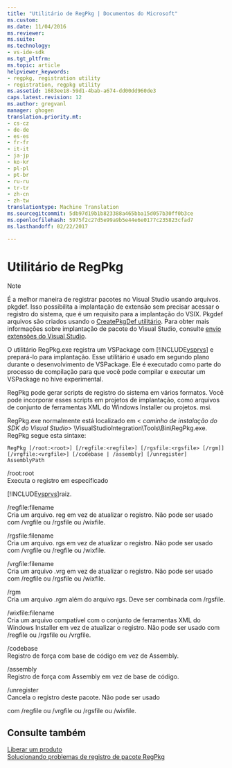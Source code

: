 ```yaml
---
title: "Utilitário de RegPkg | Documentos do Microsoft"
ms.custom: 
ms.date: 11/04/2016
ms.reviewer: 
ms.suite: 
ms.technology:
- vs-ide-sdk
ms.tgt_pltfrm: 
ms.topic: article
helpviewer_keywords:
- regpkg, registration utility
- registration, regpkg utility
ms.assetid: 1683ee18-59d1-4bab-a674-dd00dd960de3
caps.latest.revision: 12
ms.author: gregvanl
manager: ghogen
translation.priority.mt:
- cs-cz
- de-de
- es-es
- fr-fr
- it-it
- ja-jp
- ko-kr
- pl-pl
- pt-br
- ru-ru
- tr-tr
- zh-cn
- zh-tw
translationtype: Machine Translation
ms.sourcegitcommit: 5db97d19b1b823388a465bba15d057b30ff0b3ce
ms.openlocfilehash: 5975f2c27d5e99a9b5e44e6e0177c235823cfad7
ms.lasthandoff: 02/22/2017

---
```

# <a name="regpkg-utility"></a>Utilitário de RegPkg
> [!NOTE]
>  É a melhor maneira de registrar pacotes no Visual Studio usando arquivos. pkgdef. Isso possibilita a implantação de extensão sem precisar acessar o registro do sistema, que é um requisito para a implantação do VSIX. Pkgdef arquivos são criados usando o [CreatePkgDef utilitário](../../extensibility/internals/createpkgdef-utility.md). Para obter mais informações sobre implantação de pacote do Visual Studio, consulte [envio extensões do Visual Studio](../../extensibility/shipping-visual-studio-extensions.md).  
  
 O utilitário RegPkg.exe registra um VSPackage com [!INCLUDE[vsprvs](../../code-quality/includes/vsprvs_md.md)] e prepará-lo para implantação. Esse utilitário é usado em segundo plano durante o desenvolvimento de VSPackage. Ele é executado como parte do processo de compilação para que você pode compilar e executar um VSPackage no hive experimental.  
  
 RegPkg pode gerar scripts de registro do sistema em vários formatos. Você pode incorporar esses scripts em projetos de implantação, como arquivos de conjunto de ferramentas XML do Windows Installer ou projetos. msi.  
  
 RegPkg.exe normalmente está localizado em \< *caminho de instalação do SDK do Visual Studio*> \VisualStudioIntegration\Tools\Bin\RegPkg.exe. RegPkg segue esta sintaxe:  
  
```  
RegPkg [/root:<root>] [/regfile:<regfile>] [/rgsfile:<rgsfile> [/rgm]] [/vrgfile:<vrgfile>] [/codebase | /assembly] [/unregister] AssemblyPath  
```  
  
 /root:root  
 Executa o registro em especificado  
  
 [!INCLUDE[vsprvs](../../code-quality/includes/vsprvs_md.md)]raiz.  
  
 /regfile:filename  
 Cria um arquivo. reg em vez de atualizar o registro.  Não pode ser usado com /vrgfile ou /rgsfile ou /wixfile.  
  
 /rgsfile:filename  
 Cria um arquivo. rgs em vez de atualizar o registro.  Não pode ser usado com /vrgfile ou /regfile ou /wixfile.  
  
 /vrgfile:filename  
 Cria um arquivo .vrg em vez de atualizar o registro.  Não pode ser usado com /regfile ou /rgsfile ou /wixfile.  
  
 /rgm  
 Cria um arquivo .rgm além do arquivo rgs.  Deve ser combinada com /rgsfile.  
  
 /wixfile:filename  
 Cria um arquivo compatível com o conjunto de ferramentas XML do Windows Installer em vez de atualizar o registro.  Não pode ser usado com /regfile ou /rgsfile ou /vrgfile.  
  
 /codebase  
 Registro de força com base de código em vez de Assembly.  
  
 /assembly  
 Registro de força com Assembly em vez de base de código.  
  
 /unregister  
 Cancela o registro deste pacote.  Não pode ser usado  
  
 com /regfile ou /vrgfile ou /rgsfile ou /wixfile.  
  
## <a name="see-also"></a>Consulte também  
 [Liberar um produto](../../misc/releasing-a-visual-studio-integration-product.md)   
 [Solucionando problemas de registro de pacote RegPkg](../../extensibility/internals/troubleshooting-regpkg-package-registration.md)
